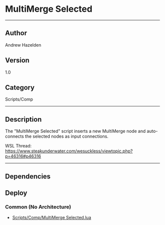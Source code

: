 # MultiMerge Selected
___

## Author
Andrew Hazelden

## Version
1.0

## Category
Scripts/Comp

___

## Description
<p>The "MultiMerge Selected" script inserts a new MultiMerge node and auto-connects the selected nodes as input connections.</p>

<p>WSL Thread:<br>
<a href="https://www.steakunderwater.com/wesuckless/viewtopic.php?p=46316#p46316">https://www.steakunderwater.com/wesuckless/viewtopic.php?p=46316#p46316</a></p>

___

## Dependencies

## Deploy

### Common (No Architecture)

<ul>
<li><a href="https://gitlab.com/WeSuckLess/Reactor/-/blob/master/Atoms/com.AndrewHazelden.MultiMergeSelected/Scripts/Comp/MultiMerge Selected.lua?ref_type=heads">Scripts/Comp/MultiMerge Selected.lua</a></li>
</ul>
